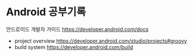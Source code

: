# Android 공부기록

안드로이드 개발자 가이드 https://developer.android.com/docs

- project overview  https://developer.android.com/studio/projects#groovy
- build system https://developer.android.com/build
